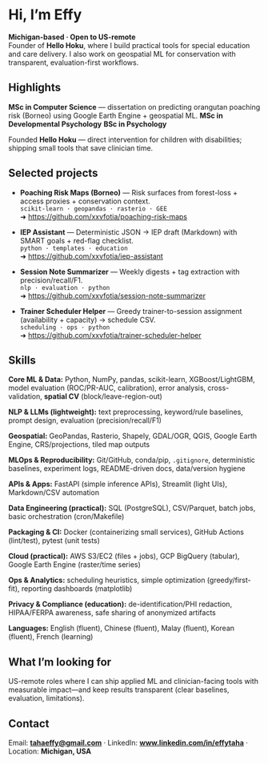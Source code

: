 # Hi, I’m Effy

**Michigan-based · Open to US-remote**  
Founder of **Hello Hoku**, where I build practical tools for special education and care delivery. I also work on geospatial ML for conservation with transparent, evaluation-first workflows.


## Highlights
 **MSc in Computer Science** — dissertation on predicting orangutan poaching risk (Borneo) using Google Earth Engine + geospatial ML.
 **MSc in Developmental Psychology**
 **BSc in Psychology**
 
Founded **Hello Hoku** — direct intervention for children with disabilities; shipping small tools that save clinician time.


## Selected projects
- **Poaching Risk Maps (Borneo)** — Risk surfaces from forest-loss + access proxies + conservation context.  
  `scikit-learn · geopandas · rasterio · GEE`  
  ➜ https://github.com/xxvfotia/poaching-risk-maps

- **IEP Assistant** — Deterministic JSON → IEP draft (Markdown) with SMART goals + red-flag checklist.  
  `python · templates · education`  
  ➜ https://github.com/xxvfotia/iep-assistant

- **Session Note Summarizer** — Weekly digests + tag extraction with precision/recall/F1.  
  `nlp · evaluation · python`  
  ➜ https://github.com/xxvfotia/session-note-summarizer

- **Trainer Scheduler Helper** — Greedy trainer-to-session assignment (availability + capacity) → schedule CSV.  
  `scheduling · ops · python`  
  ➜ https://github.com/xxvfotia/trainer-scheduler-helper


## Skills

**Core ML & Data:** Python, NumPy, pandas, scikit-learn, XGBoost/LightGBM, model evaluation (ROC/PR-AUC, calibration), error analysis, cross-validation, **spatial CV** (block/leave-region-out)

**NLP & LLMs (lightweight):** text preprocessing, keyword/rule baselines, prompt design, evaluation (precision/recall/F1)

**Geospatial:** GeoPandas, Rasterio, Shapely, GDAL/OGR, QGIS, Google Earth Engine, CRS/projections, tiled map outputs

**MLOps & Reproducibility:** Git/GitHub, conda/pip, `.gitignore`, deterministic baselines, experiment logs, README-driven docs, data/version hygiene

**APIs & Apps:** FastAPI (simple inference APIs), Streamlit (light UIs), Markdown/CSV automation

**Data Engineering (practical):** SQL (PostgreSQL), CSV/Parquet, batch jobs, basic orchestration (cron/Makefile)

**Packaging & CI:** Docker (containerizing small services), GitHub Actions (lint/test), pytest (unit tests)

**Cloud (practical):** AWS S3/EC2 (files + jobs), GCP BigQuery (tabular), Google Earth Engine (raster/time series)

**Ops & Analytics:** scheduling heuristics, simple optimization (greedy/first-fit), reporting dashboards (matplotlib)

**Privacy & Compliance (education):** de-identification/PHI redaction, HIPAA/FERPA awareness, safe sharing of anonymized artifacts

**Languages:** English (fluent), Chinese (fluent), Malay (fluent), Korean (fluent), French (learning)


## What I’m looking for
US-remote roles where I can ship applied ML and clinician-facing tools with measurable impact—and keep results transparent (clear baselines, evaluation, limitations).


## Contact
Email: **tahaeffy@gmail.com** · LinkedIn: **www.linkedin.com/in/effytaha** · Location: **Michigan, USA**
